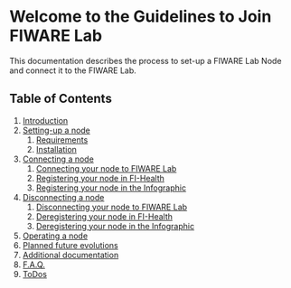 # Welcome to the Guidelines to Join FIWARE Lab

This documentation describes the process to set-up a FIWARE Lab Node
and connect it to the FIWARE Lab.

## Table of Contents

1. [Introduction](introduction.md)
1. [Setting-up a node](node-set-up)
    1. [Requirements](node-set-up/requirements.md)
    1. [Installation](node-set-up/installation.md)
1. [Connecting a node](node-connection)
    1. [Connecting your node to FIWARE Lab](node-connection/fiware-lab.md)
    1. [Registering your node in FI-Health](node-connection/fi-health.md)
    1. [Registering your node in the Infographic](node-connection/infographic.md)
1. [Disconnecting a node](node-disconnection)
    1. [Disconnecting your node to FIWARE Lab](node-disconnection/fiware-lab.md)
    1. [Deregistering your node in FI-Health](node-disconnection/fi-health.md)
    1. [Deregistering your node in the Infographic](node-disconnection/infographic.md)
1. [Operating a node](node-operation)
1. [Planned future evolutions](future.md)
1. [Additional documentation](references.md)
1. [F.A.Q.](faq.md)
1. [ToDos](todos.md)
